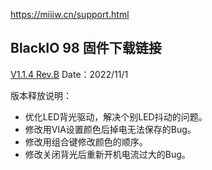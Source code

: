 <https://miiiw.cn/support.html>

## BlackIO 98 固件下载链接

[V1.1.4 Rev.B](https://file.miiiw.com/downloads/FW_BlackIO98_STM32_V1.1.4_20221101.zip) Date：2022/11/1

版本释放说明：

* 优化LED背光驱动，解决个别LED抖动的问题。
* 修改用VIA设置颜色后掉电无法保存的Bug。
* 修改用组合键修改颜色的顺序。
* 修改关闭背光后重新开机电流过大的Bug。

